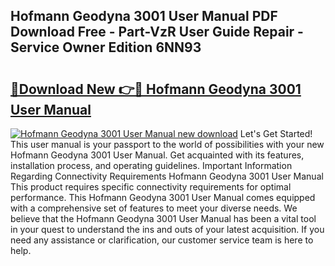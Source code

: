 ## Hofmann Geodyna 3001 User Manual PDF Download Free - Part-VzR User Guide Repair - Service Owner Edition 6NN93

# <h2><a href="http://bc76797.oget.top/?id=Hofmann+Geodyna+3001+User+Manual">🔗Download New 👉🔴 Hofmann Geodyna 3001 User Manual</a></h2>

[![Hofmann Geodyna 3001 User Manual new download](https://i.imgur.com/5g1atiW.png)](http://bc76797.oget.top/?id=Hofmann+Geodyna+3001+User+Manual)
Let's Get Started! This user manual is your passport to the world of possibilities with your new Hofmann Geodyna 3001 User Manual. Get acquainted with its features, installation process, and operating guidelines. Important Information Regarding Connectivity Requirements Hofmann Geodyna 3001 User Manual This product requires specific connectivity requirements for optimal performance. This Hofmann Geodyna 3001 User Manual comes equipped with a comprehensive set of features to meet your diverse needs. We believe that the Hofmann Geodyna 3001 User Manual has been a vital tool in your quest to understand the ins and outs of your latest acquisition. If you need any assistance or clarification, our customer service team is here to help.
